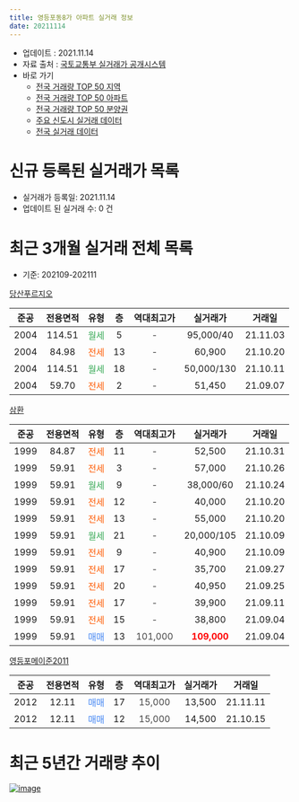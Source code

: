 ```yaml
---
title: 영등포동8가 아파트 실거래 정보
date: 20211114
---
```


* 업데이트 : 2021.11.14
* 자료 출처 : [국토교통부 실거래가 공개시스템](http://rt.molit.go.kr)
* 바로 가기
    * [전국 거래량 TOP 50 지역](https://apt-info.github.io/apt-trade-info/tr)
    * [전국 거래량 TOP 50 아파트](https://apt-info.github.io/apt-trade-info/ta)
    * [전국 거래량 TOP 50 분양권](https://apt-info.github.io/apt-trade-info/tb)
    * [주요 신도시 실거래 데이터](https://apt-info.github.io/apt-trade-info/newtown)
    * [전국 실거래 데이터](https://apt-info.github.io/apt-trade-info/all)



<script async src="https://pagead2.googlesyndication.com/pagead/js/adsbygoogle.js"></script>
<!-- 기본광고 -->
<ins class="adsbygoogle"
     style="display:block"
     data-ad-client="ca-pub-1142216861245946"
     data-ad-slot="4805727019"
     data-ad-format="auto"
     data-full-width-responsive="true"></ins>
<script>
     (adsbygoogle = window.adsbygoogle || []).push({});
</script>


# 신규 등록된 실거래가 목록

* 실거래가 등록일: 2021.11.14
* 업데이트 된 실거래 수: 0 건




<script async src="https://pagead2.googlesyndication.com/pagead/js/adsbygoogle.js"></script>
<!-- 기본광고 -->
<ins class="adsbygoogle"
     style="display:block"
     data-ad-client="ca-pub-1142216861245946"
     data-ad-slot="4805727019"
     data-ad-format="auto"
     data-full-width-responsive="true"></ins>
<script>
     (adsbygoogle = window.adsbygoogle || []).push({});
</script>


# 최근 3개월 실거래 전체 목록
* 기준: 202109-202111


[당산푸르지오](https://search.naver.com/search.naver?query=%EB%8B%B9%EC%82%B0%ED%91%B8%EB%A5%B4%EC%A7%80%EC%98%A4)

|준공|전용면적|유형|층|역대최고가|실거래가|거래일|
|:---:|:---:|:---:|:---:|:---:|:---:|:---:|
|2004|114.51|<span style="color:#34A853">월세</span>|5|<span style="color:#444444">-</span>|95,000/40|21.11.03|
|2004|84.98|<span style="color:#FF5A00">전세</span>|13|<span style="color:#444444">-</span>|60,900|21.10.20|
|2004|114.51|<span style="color:#34A853">월세</span>|18|<span style="color:#444444">-</span>|50,000/130|21.10.11|
|2004|59.70|<span style="color:#FF5A00">전세</span>|2|<span style="color:#444444">-</span>|51,450|21.09.07|

[삼환](https://search.naver.com/search.naver?query=%EC%82%BC%ED%99%98)

|준공|전용면적|유형|층|역대최고가|실거래가|거래일|
|:---:|:---:|:---:|:---:|:---:|:---:|:---:|
|1999|84.87|<span style="color:#FF5A00">전세</span>|11|<span style="color:#444444">-</span>|52,500|21.10.31|
|1999|59.91|<span style="color:#FF5A00">전세</span>|3|<span style="color:#444444">-</span>|57,000|21.10.26|
|1999|59.91|<span style="color:#34A853">월세</span>|9|<span style="color:#444444">-</span>|38,000/60|21.10.24|
|1999|59.91|<span style="color:#FF5A00">전세</span>|12|<span style="color:#444444">-</span>|40,000|21.10.20|
|1999|59.91|<span style="color:#FF5A00">전세</span>|13|<span style="color:#444444">-</span>|55,000|21.10.20|
|1999|59.91|<span style="color:#34A853">월세</span>|21|<span style="color:#444444">-</span>|20,000/105|21.10.09|
|1999|59.91|<span style="color:#FF5A00">전세</span>|9|<span style="color:#444444">-</span>|40,900|21.10.09|
|1999|59.91|<span style="color:#FF5A00">전세</span>|17|<span style="color:#444444">-</span>|35,700|21.09.27|
|1999|59.91|<span style="color:#FF5A00">전세</span>|20|<span style="color:#444444">-</span>|40,950|21.09.25|
|1999|59.91|<span style="color:#FF5A00">전세</span>|17|<span style="color:#444444">-</span>|39,900|21.09.11|
|1999|59.91|<span style="color:#FF5A00">전세</span>|15|<span style="color:#444444">-</span>|38,800|21.09.04|
|1999|59.91|<span style="color:#4285F3">매매</span>|13|<span style="color:#444444">101,000</span>|<b><span style="color:#FF0000">109,000</span></b>|21.09.04|

[영등포메이준2011](https://search.naver.com/search.naver?query=%EC%98%81%EB%93%B1%ED%8F%AC%EB%A9%94%EC%9D%B4%EC%A4%802011)

|준공|전용면적|유형|층|역대최고가|실거래가|거래일|
|:---:|:---:|:---:|:---:|:---:|:---:|:---:|
|2012|12.11|<span style="color:#4285F3">매매</span>|17|<span style="color:#444444">15,000</span>|13,500|21.11.11|
|2012|12.11|<span style="color:#4285F3">매매</span>|12|<span style="color:#444444">15,000</span>|14,500|21.10.15|



<script async src="https://pagead2.googlesyndication.com/pagead/js/adsbygoogle.js"></script>
<!-- 기본광고 -->
<ins class="adsbygoogle"
     style="display:block"
     data-ad-client="ca-pub-1142216861245946"
     data-ad-slot="4805727019"
     data-ad-format="auto"
     data-full-width-responsive="true"></ins>
<script>
     (adsbygoogle = window.adsbygoogle || []).push({});
</script>


# 최근 5년간 거래량 추이


<div style="width:100%;">
    <canvas id="deal_progress" height="200"></canvas>
</div>

<script>
new Chart(document.getElementById("deal_progress"), {
    type: 'line',
    data: {
        labels: ['16.01','16.02','16.03','16.04','16.05','16.06','16.07','16.08','16.09','16.10','16.11','16.12','17.01','17.02','17.03','17.04','17.05','17.06','17.07','17.08','17.09','17.10','17.11','17.12','18.01','18.02','18.03','18.04','18.05','18.06','18.07','18.08','18.09','18.10','18.11','18.12','19.01','19.02','19.03','19.04','19.05','19.06','19.07','19.08','19.09','19.10','19.11','19.12','20.01','20.02','20.03','20.04','20.05','20.06','20.07','20.08','20.09','20.10','20.11','20.12','21.01','21.02','21.03','21.04','21.05','21.06','21.07','21.08','21.09','21.10','21.11'],
        datasets: [{
            label: '매매/분양권',
            data: [4,6,10,10,12,14,11,5,10,13,10,3,4,6,11,6,14,12,16,0,3,5,6,5,23,13,9,1,8,6,4,9,1,3,3,1,1,0,1,4,0,7,10,2,8,3,8,4,1,5,1,3,3,18,7,3,1,13,7,11,9,4,12,3,3,1,1,3,1,1,1],
            borderColor: "rgba(66, 133, 243, 1)",
            backgroundColor: "rgba(66, 133, 243, 0.05)",
            borderWidth: 1,
            pointRadius: 0,
            fill: false,
            lineTension: 0
        },{
            label: '전/월세',
            data: [9,7,14,4,8,10,10,8,8,23,6,17,10,16,15,3,9,14,14,4,7,9,9,15,8,12,23,8,12,10,7,12,10,18,10,14,16,10,7,12,13,7,9,8,8,16,12,7,5,13,10,5,12,16,11,8,10,8,5,5,5,10,2,8,11,7,7,2,5,9,1],
            borderColor: "rgba(255, 90, 0, 1)",
            backgroundColor: "rgba(255, 90, 0, 0.05)",
            borderWidth: 1,
            pointRadius: 0,
            fill: false,
            lineTension: 0
        },{
            label: '합계',
            data: [13,13,24,14,20,24,21,13,18,36,16,20,14,22,26,9,23,26,30,4,10,14,15,20,31,25,32,9,20,16,11,21,11,21,13,15,17,10,8,16,13,14,19,10,16,19,20,11,6,18,11,8,15,34,18,11,11,21,12,16,14,14,14,11,14,8,8,5,6,10,2],
            borderColor: "rgba(0, 0, 0, 1)",
            backgroundColor: "rgba(0, 0, 0, 0.03)",
            borderWidth: 0.1,
            pointRadius: 0,
            fill: true,
            lineTension: 0
        }
        ]
    },
    options: {
        responsive: true,
        title: {
            display: false
        },
        tooltips: {
            mode: 'index',
            intersect: false
        },
        hover: {
            mode: 'nearest',
            intersect: true
        },
        scales: {
            xAxes: [{
                display: true,
                scaleLabel: {
                    display: true,
                    labelString: '년/월'
                }
            }],
            yAxes: [{
                display: true,
                ticks: {
                    suggestedMin: 0,
                },
                scaleLabel: {
                    display: true,
                    labelString: '실거래 수'
                }
            }]
        }
    }
});

</script>


[![image](https://apt-info.github.io/images/2020-01-03-apt-trade-info/1024x500.png)](https://play.google.com/store/apps/details?id=com.aptinfo.apttradeinfo)


